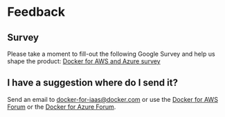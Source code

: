 <!--[metadata]>
+++
title = "FAQ"
description = "Docker for AWS Azure FAQ"
keywords = ["iaas, aws, azure"]
[menu.main]
identifier="faq-feedback"
parent = "docs-aws-azure-faq"
name = "Feedback"
weight="120"
+++
<![end-metadata]-->

# Feedback

## Survey
Please take a moment to fill-out the following Google Survey and help us shape the product: [Docker for AWS and Azure survey](https://goo.gl/forms/odVRD5wOARG8PrFI2)

## I have a suggestion where do I send it?
Send an email to <docker-for-iaas@docker.com> or use the [Docker for AWS Forum](https://forums.docker.com/c/docker-for-aws) or the [Docker for Azure Forum](https://forums.docker.com/c/docker-for-azure).

